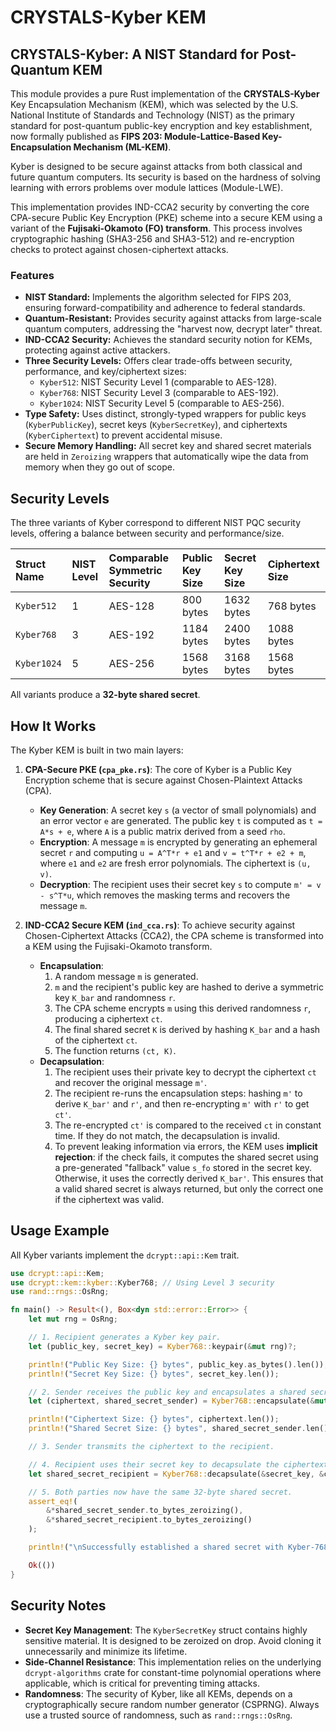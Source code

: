 # CRYSTALS-Kyber KEM

## CRYSTALS-Kyber: A NIST Standard for Post-Quantum KEM

This module provides a pure Rust implementation of the **CRYSTALS-Kyber** Key Encapsulation Mechanism (KEM), which was selected by the U.S. National Institute of Standards and Technology (NIST) as the primary standard for post-quantum public-key encryption and key establishment, now formally published as **FIPS 203: Module-Lattice-Based Key-Encapsulation Mechanism (ML-KEM)**.

Kyber is designed to be secure against attacks from both classical and future quantum computers. Its security is based on the hardness of solving learning with errors problems over module lattices (Module-LWE).

This implementation provides IND-CCA2 security by converting the core CPA-secure Public Key Encryption (PKE) scheme into a secure KEM using a variant of the **Fujisaki-Okamoto (FO) transform**. This process involves cryptographic hashing (SHA3-256 and SHA3-512) and re-encryption checks to protect against chosen-ciphertext attacks.

### Features

-   **NIST Standard:** Implements the algorithm selected for FIPS 203, ensuring forward-compatibility and adherence to federal standards.
-   **Quantum-Resistant:** Provides security against attacks from large-scale quantum computers, addressing the "harvest now, decrypt later" threat.
-   **IND-CCA2 Security:** Achieves the standard security notion for KEMs, protecting against active attackers.
-   **Three Security Levels:** Offers clear trade-offs between security, performance, and key/ciphertext sizes:
    -   `Kyber512`: NIST Security Level 1 (comparable to AES-128).
    -   `Kyber768`: NIST Security Level 3 (comparable to AES-192).
    -   `Kyber1024`: NIST Security Level 5 (comparable to AES-256).
-   **Type Safety:** Uses distinct, strongly-typed wrappers for public keys (`KyberPublicKey`), secret keys (`KyberSecretKey`), and ciphertexts (`KyberCiphertext`) to prevent accidental misuse.
-   **Secure Memory Handling:** All secret key and shared secret materials are held in `Zeroizing` wrappers that automatically wipe the data from memory when they go out of scope.

## Security Levels

The three variants of Kyber correspond to different NIST PQC security levels, offering a balance between security and performance/size.

| Struct Name | NIST Level | Comparable Symmetric Security | Public Key Size | Secret Key Size | Ciphertext Size |
|:---|:---|:---|:---|:---|:---|
| `Kyber512` | 1 | AES-128 | 800 bytes | 1632 bytes | 768 bytes |
| `Kyber768` | 3 | AES-192 | 1184 bytes | 2400 bytes | 1088 bytes |
| `Kyber1024`| 5 | AES-256 | 1568 bytes | 3168 bytes | 1568 bytes |

All variants produce a **32-byte shared secret**.

## How It Works

The Kyber KEM is built in two main layers:

1.  **CPA-Secure PKE (`cpa_pke.rs`)**: The core of Kyber is a Public Key Encryption scheme that is secure against Chosen-Plaintext Attacks (CPA).
    -   **Key Generation**: A secret key `s` (a vector of small polynomials) and an error vector `e` are generated. The public key `t` is computed as `t = A*s + e`, where `A` is a public matrix derived from a seed `rho`.
    -   **Encryption**: A message `m` is encrypted by generating an ephemeral secret `r` and computing `u = A^T*r + e1` and `v = t^T*r + e2 + m`, where `e1` and `e2` are fresh error polynomials. The ciphertext is `(u, v)`.
    -   **Decryption**: The recipient uses their secret key `s` to compute `m' = v - s^T*u`, which removes the masking terms and recovers the message `m`.

2.  **IND-CCA2 Secure KEM (`ind_cca.rs`)**: To achieve security against Chosen-Ciphertext Attacks (CCA2), the CPA scheme is transformed into a KEM using the Fujisaki-Okamoto transform.
    -   **Encapsulation**:
        1.  A random message `m` is generated.
        2.  `m` and the recipient's public key are hashed to derive a symmetric key `K_bar` and randomness `r`.
        3.  The CPA scheme encrypts `m` using this derived randomness `r`, producing a ciphertext `ct`.
        4.  The final shared secret `K` is derived by hashing `K_bar` and a hash of the ciphertext `ct`.
        5.  The function returns `(ct, K)`.
    -   **Decapsulation**:
        1.  The recipient uses their private key to decrypt the ciphertext `ct` and recover the original message `m'`.
        2.  The recipient re-runs the encapsulation steps: hashing `m'` to derive `K_bar'` and `r'`, and then re-encrypting `m'` with `r'` to get `ct'`.
        3.  The re-encrypted `ct'` is compared to the received `ct` in constant time. If they do not match, the decapsulation is invalid.
        4.  To prevent leaking information via errors, the KEM uses **implicit rejection**: if the check fails, it computes the shared secret using a pre-generated "fallback" value `s_fo` stored in the secret key. Otherwise, it uses the correctly derived `K_bar'`. This ensures that a valid shared secret is always returned, but only the correct one if the ciphertext was valid.

## Usage Example

All Kyber variants implement the `dcrypt::api::Kem` trait.

```rust
use dcrypt::api::Kem;
use dcrypt::kem::kyber::Kyber768; // Using Level 3 security
use rand::rngs::OsRng;

fn main() -> Result<(), Box<dyn std::error::Error>> {
    let mut rng = OsRng;

    // 1. Recipient generates a Kyber key pair.
    let (public_key, secret_key) = Kyber768::keypair(&mut rng)?;

    println!("Public Key Size: {} bytes", public_key.as_bytes().len());
    println!("Secret Key Size: {} bytes", secret_key.len());

    // 2. Sender receives the public key and encapsulates a shared secret.
    let (ciphertext, shared_secret_sender) = Kyber768::encapsulate(&mut rng, &public_key)?;

    println!("Ciphertext Size: {} bytes", ciphertext.len());
    println!("Shared Secret Size: {} bytes", shared_secret_sender.len());

    // 3. Sender transmits the ciphertext to the recipient.

    // 4. Recipient uses their secret key to decapsulate the ciphertext.
    let shared_secret_recipient = Kyber768::decapsulate(&secret_key, &ciphertext)?;

    // 5. Both parties now have the same 32-byte shared secret.
    assert_eq!(
        &*shared_secret_sender.to_bytes_zeroizing(),
        &*shared_secret_recipient.to_bytes_zeroizing()
    );

    println!("\nSuccessfully established a shared secret with Kyber-768!");

    Ok(())
}
```

## Security Notes

-   **Secret Key Management**: The `KyberSecretKey` struct contains highly sensitive material. It is designed to be zeroized on drop. Avoid cloning it unnecessarily and minimize its lifetime.
-   **Side-Channel Resistance**: This implementation relies on the underlying `dcrypt-algorithms` crate for constant-time polynomial operations where applicable, which is critical for preventing timing attacks.
-   **Randomness**: The security of Kyber, like all KEMs, depends on a cryptographically secure random number generator (CSPRNG). Always use a trusted source of randomness, such as `rand::rngs::OsRng`.